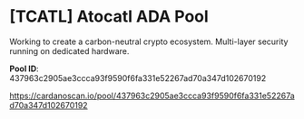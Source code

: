 # [TCATL] Atocatl ADA Pool

Working to create a carbon-neutral crypto ecosystem. Multi-layer security running on dedicated hardware. 

**Pool ID**: 437963c2905ae3ccca93f9590f6fa331e52267ad70a347d102670192 

https://cardanoscan.io/pool/437963c2905ae3ccca93f9590f6fa331e52267ad70a347d102670192 
